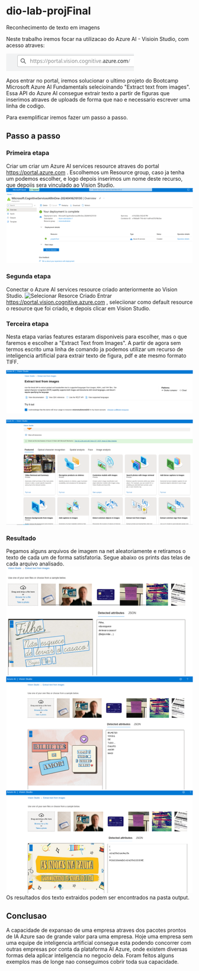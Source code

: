 # dio-lab-projFinal
Reconhecimento de texto em imagens


Neste trabalho iremos focar na utilizacao do Azure AI - Visioin Studio, com acesso atraves:

![Site](img/print00.png)

Apos entrar no portal, iremos solucionar o ultimo projeto do Bootcamp Microsoft Azure AI Fundamentals  selecioinando "Extract text from images". Essa API do Azure AI consegue extrair texto a partir de figuras que inserimos atraves de uploads de forma que nao e necessario escrever uma linha de codigo.

Para exemplificar iremos fazer um passo a passo.

## Passo a passo
### Primeira etapa
Criar um criar um Azure AI services resource atraves do portal https://portal.azure.com . Escolhemos um Resource group, caso ja tenha um podemos escolher, e logo depois inserimos um nome deste recurso, que depoiis sera vinculado ao Vision Studio.
![Final do processo de Criacao do AI services resource](img/print03.png)

### Segunda etapa
Conectar o Azure AI services resource criado anteriormente ao Vision Studio. 
![Selecionar Resorce Criado](img/print4.png)
Entrar  https://portal.vision.cognitive.azure.com , seleciionar como default resource o resource que foi criado, e depois clicar em Vision Studio.

### Terceira etapa
Nesta etapa varias features estaram disponiveis para escolher, mas o que faremos e escolher a "Extract Text from Images". A partir de agora sem termos escrito uma linha de comando ja podemos utilizar um recurso de inteligencia artificial para extrair texto de figura, pdf e ate mesmo formato TIFF.

![Visio Studio](img/print02.png)

![Vision Studio](img/print01.png)

### Resultado
Pegamos alguns arquivos de imagem na net aleatoriamente e retiramos o texto de cada um de forma satisfatoria. Segue abaixo os prints das telas de cada arquivo analisado.
![Resultado 01](output/resultado01.png)
![Resultado 01](output/resultado02.png)
![Resultado 01](output/resultado03.png)
Os resultados dos texto extraidos  podem ser encontrados na pasta output.

## Conclusao
A capacidade de expansao de uma empresa atraves dos pacotes prontos de IA Azure sao de grande valor para uma empresa. Hoje uma empresa sem uma equipe de inteligencia artificial consegue esta podendo concorrer com outras empresas por conta da plataforma AI Azure, onde existem diversas formas dela aplicar inteligencia no negocio dela. Foram feitos alguns exemplos mas de longe nao conseguimos cobrir toda sua capacidade.
